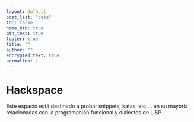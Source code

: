 ```yaml
---
layout: default
post_list: "date"
toc: false
home_btn: true
btn_text: true
footer: true
title: ""
author: ""
encrypted_text: true
permalink: /
---
```


# Hackspace
Este espacio está destinado a probar snippets, katas, etc ... en su mayoría relacionadas con la programación funcional y dialectos de LISP.
